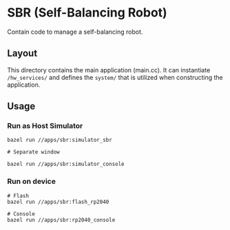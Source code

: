 # SBR (Self-Balancing Robot)

Contain code to manage a self-balancing robot.

## Layout

This directory contains the main application (main.cc). It can instantiate
`/hw_services/` and defines the `system/` that is utilized when constructing the
application.

## Usage

### Run as Host Simulator

```
bazel run //apps/sbr:simulator_sbr

# Separate window

bazel run //apps/sbr:simulator_console
```

### Run on device

```
# Flash
bazel run //apps/sbr:flash_rp2040

# Console
bazel run //apps/sbr:rp2040_console
```
